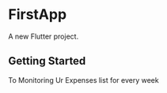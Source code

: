 # FirstApp

A new Flutter project.

## Getting Started

To Monitoring Ur Expenses list for every week
